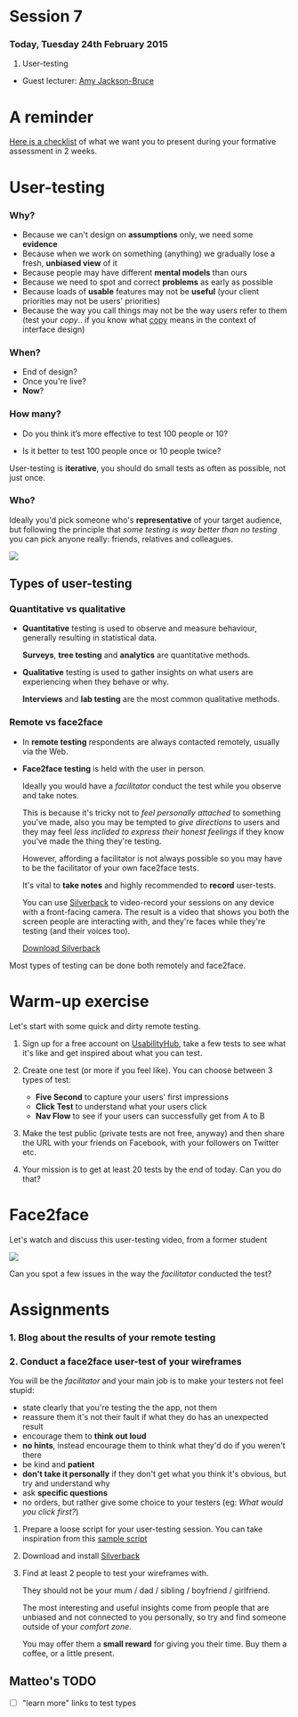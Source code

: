 # Session 7

### Today, Tuesday 24th February 2015

1. User-testing	
* Guest lecturer: [Amy Jackson-Bruce](https://www.linkedin.com/in/amyjacksonbruce)	
	
# A reminder
	
[Here is a checklist](https://github.com/RavensbourneWebMedia/WEB14204/blob/master/sessions/session-09.md#checklist-for-presentations) of what we want you to present during your formative assessment in 2 weeks.


# User-testing

### Why?

* Because we can't design on **assumptions** only, we need some **evidence**
* Because when we work on something (anything) we gradually lose a fresh, **unbiased view** of it
* Because people may have different **mental models** than ours
* Because we need to spot and correct **problems** as early as possible
* Because loads of **usable** features may not be **useful** (your client priorities may not be users' priorities)
* Because the way you call things may not be the way users refer to them (test your *copy*.. if you know what [copy](https://gettingreal.37signals.com/ch09_Copywriting_is_Interface_Design.php) means in the context of interface design)

### When?

* End of design?
* Once you're live?
* **Now**?

### How many?

* Do you think it’s more effective to test 100 people or 10?

* Is it better to test 100 people once or 10 people twice? 

<!-- Test many times, few people at a time -->

User-testing is **iterative**, you should do small tests as often as possible, not just once.

### Who?

Ideally you'd pick someone who's **representative** of your target audience, but following the principle that *some testing is way better than no testing* you can pick anyone really: friends, relatives and colleagues.

[![](http://graphicashen.com/wp-content/uploads/2014/06/Booboo-the-guinea-pig.jpg)](http://www.phrases.org.uk/meanings/guinea-pig.html)


## Types of user-testing

### Quantitative vs qualitative

* **Quantitative** testing is used to observe and measure behaviour, generally resulting in statistical data. 

	**Surveys**, **tree testing** and **analytics** are quantitative methods. 

* **Qualitative** testing is used to gather insights on what users are experiencing when they behave or why.

	**Interviews** and **lab testing** are the most common qualitative methods. 	

### Remote vs face2face

* In **remote testing** respondents are always contacted remotely, usually via the Web.

* **Face2face testing** is held with the user in person. 

	Ideally you would have a *facilitator* conduct the test while you observe and take notes. 

	This is because it's tricky not to *feel personally attached* to something you've made, also you may be tempted to *give directions* to users and they may feel *less inclided to express their honest feelings* if they know you've made the thing they're testing. 

	However, affording a facilitator is not always possible so you may have to be the facilitator of your own face2face tests.

	It's vital to **take notes** and highly recommended to **record** user-tests. 

	You can use [Silverback](http://silverbackapp.com) to video-record your sessions on any device with a front-facing camera. The result is a video that shows you both the screen people are interacting with, and they're faces while they're testing (and their voices too).

	[Download Silverback](http://silverback.s3.amazonaws.com/silverback2.zip)

Most types of testing can be done both remotely and face2face.


# Warm-up exercise

Let's start with some quick and dirty remote testing.

1. Sign up for a free account on [UsabilityHub](https://usabilityhub.com/?r=30141), take a few tests to see what it's like and get inspired about what you can test. 

2. Create one test (or more if you feel like). You can choose between 3 types of test:

	* **Five Second** to capture your users' first impressions
	* **Click Test** to understand what your users click
	* **Nav Flow** to see if your users can successfully get from A to B

3. Make the test public (private tests are not free, anyway) and then share the URL with your friends on Facebook, with your followers on Twitter etc. 

4. Your mission is to get at least 20 tests by the end of today. Can you do that?


# Face2face

Let's watch and discuss this user-testing video, from a former student

[![](https://raw.githubusercontent.com/RavensbourneWebMedia/WEB14204/master/sessions/assets/silverback-user-testing-sample.png)](https://drive.google.com/file/d/0B01q99xxaTw_Mk5Ua3pyOVJzSFU/view?usp=sharing)

Can you spot a few issues in the way the *facilitator* conducted the test?

<!-- 

	* Explained testers what the app is about, instead of asking them
	* Think out loud if you can
	* What is the point of this test?
	* Facebook tab open before you show the actual thing
	* If there's something important in the bottom-right corner of your screen, it would be better if it wasn't hidden in the final video
	
 -->
	
# Assignments

### 1. Blog about the results of your remote testing

### 2. Conduct a face2face user-test of your wireframes

You will be the *facilitator* and your main job is to make your testers not feel stupid:

* state clearly that you're testing the the app, not them
* reassure them it's not their fault if what they do has an unexpected result
* encourage them to **think out loud**
* **no hints**, instead encourage them to think what they'd do if you weren't there
* be kind and **patient** 
* **don't take it personally** if they don't get what you think it's obvious, but try and understand why
* ask **specific questions**
* no orders, but rather give some choice to your testers (eg: *What would you click first?*)

1. Prepare a loose script for your user-testing session. You can take inspiration from this [sample script](https://hackpad.com/Sample-usertesting-script-UTHN25ekYIQ)

2. Download and install [Silverback](http://silverbackapp.com)

3. Find at least 2 people to test your wireframes with. 

	They should not be your mum / dad / sibling / boyfriend / girlfriend. 

	The most interesting and useful insights come from people that are unbiased and not connected to you personally, so try and find someone outside of your *comfort zone*.

	You may offer them a **small reward** for giving you their time. Buy them a coffee, or a little present.


## Matteo's TODO

- [ ] "learn more" links to test types